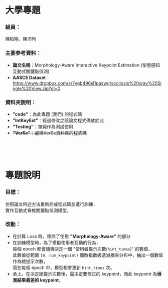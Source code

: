 # **大學專題**

### **組員：**
陳柏翔、陳沛昀

### **主要參考資料：**
- **論文名稱**：Morphology-Aware Interactive Keypoint Estimation (型態感知互動式關鍵點偵測)
- **AASCE Dataset**：https://www.dropbox.com/s/7vgb496sl1paswq/scoliosis%20xray%20Single%20View.zip?dl=0

### **資料夾說明：**
- **"code"**：為此專題 (我們) 的程式碼
- **"IntKeyEst"**：經過修改之該論文程式碼放於此
- **"Testing"**：單純作為測試使用
- ~~**"VerSe"**：處理VerSe資料集的程式碼~~
<br>
<br>
<br>


# **專題說明**

### **目標：**
仿照論文所述方法重新完成程式碼並進行訓練，<br>
實作互動式脊椎關鍵點偵測模型。


### **改動：**
- 在計算 Loss 時，移除了使用 **"Morphology-Aware"** 的部分
- 在訓練模型時，為了模擬使用者互動的行為，<br>
每個 epoch 都會隨機決定一個 "使用者提示次數(`hint_times`)" 的數值，<br>
此數值從範圍 `[0, num_keypoint)` 離散指數級遞減機率分布中，抽出一個數值作為總提示次數，<br>
而在每個 epoch 中，模型都會更新 `hint_times` 次。
- 承上，在決定總提示次數後，需決定要修正的 keypoint，而此 keypoint 為**偵測結果最差的 keypoint**。
